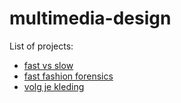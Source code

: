 # multimedia-design

List of projects:
* [fast vs slow](https://vincentsijben.github.io/multimedia-design/fast-vs-slow/)
* [fast fashion forensics](https://vincentsijben.github.io/multimedia-design/fast-fashion-forensics/)
* [volg je kleding](https://vincentsijben.github.io/multimedia-design/volg-je-kleding/)
